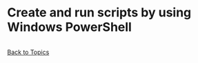 # Create and run scripts by using Windows PowerShell

```PowerShell

```

[Back to Topics](../LearningPath.md)
